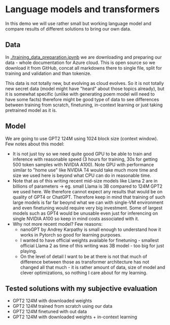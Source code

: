 # Language models and transformers
In this demo we will use rather small but working language model and compare results of different solutions to bring our own data. 

## Data
In [./training_data_preparation.ipynb](./training_data_preparation.ipynb) we are downloading and preparing our data - whole documentation for Azure cloud. This is open source so we download it from GitHub, concat all markdowns there to single file, split for training and validation and than tokenize.

This data is not totally new, but evolving as cloud evolves. So it is not totally new secret data (model might have "heard" about those topics already), but it is somewhat specific (unlike with generating poem model will need to have some facts) therefore might be good type of data to see differences between training from scratch, finetuning, in-context learning or just taking pretrained model as it is.

## Model
We are going to use GPT2 124M using 1024 block size (context window). Few notes about this model:
- It is not just toy so we need quite good GPU to be able to train and inference with reasonable speed (3 hours for training, 30s for getting 500 token samples with NVIDIA A100). Note GPU with performance similar to "home use" like NVIDIA T4 would take much more time and size we used here is beyond what CPU can do in reasonable time.
- Note that as of this writing recent mid-size models like Llama 2 are in billions of parameters -> eg. small Llama is 3B compared to 124M GPT2 we used here. We therefore cannot expect any results that would be on quality of GPT4 or ChatGPT. Therefore keep in mind that training of such large models is far far beoynd what we can with single-VM environment and even finetuning would require very big investment. Some of largest models such as GPT4 would be unusable even just for inferencing on single NVIDIA A100 so keep in mind costs associated with it.
- Why not more recent model? Few reasons:
    - nanoGPT by Andrey Karpathy is small enough to understand how it works in Pytorch so good for learning purposes.
    - I wanted to have official weights available for finetuning - smallest official Llama 2 as time of this writing was 3B model - too big for just playing.
    - On the level of detail I want to be at there is not that much of difference between those as transformer architecture has not changed all that much - it is rather amount of data, size of model and clever optimizations, so nothing I care about for my learning.

## Tested solutions with my subjective evaluation
- GPT2 124M with downloaded weights
- GPT2 124M trained from scratch using our data
- GPT2 124M finetuned with out data
- GPT2 124M with downloaded weights + in-context learning

